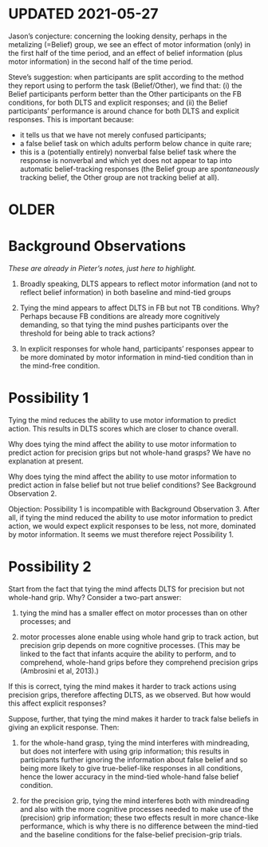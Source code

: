 # UPDATED 2021-05-27

Jason’s conjecture: concerning the looking density, perhaps in the metalizing (=Belief) group, we see an effect of motor information (only) in the first half of the time period, and an effect of belief information (plus motor information) in the second half of the time period.

Steve’s suggestion: when participants are split according to the method they report using to perform the task (Belief/Other), we find that: (i) the Belief participants perform better than the Other participants on the FB conditions, for both DLTS and explicit responses; and (ii) the Belief participants’ performance is around chance  for both DLTS and explicit responses.  This is important because:

* it tells us that we have not merely confused participants;
* a false belief task on which adults perform below chance in quite rare;
* this is a (potentially entirely) nonverbal false belief task where the response is nonverbal and which yet does not appear to tap into automatic belief-tracking responses (the Belief group are *spontaneously* tracking belief, the Other group are not tracking belief at all).



# OLDER

# Background Observations

*These are already in Pieter’s notes, just here to highlight.*

1. Broadly speaking, DLTS appears to reflect motor information (and not to reflect belief information) in both baseline and mind-tied groups

2. Tying the mind appears to affect DLTS in FB but not TB conditions.
Why?  Perhaps because FB conditions are already more cognitively demanding, so that
tying the mind pushes participants over the threshold for being able to track 
actions?

3. In explicit responses for whole hand, participants’ responses appear to be more dominated by motor information in mind-tied condition than in the mind-free condition.


# Possibility 1 

Tying the mind reduces the ability to use motor information to predict action.
This results in DLTS scores which are closer to chance overall.  

Why does tying the mind affect the ability to use motor information to predict action for precision grips but not whole-hand grasps? We have no explanation at present.

Why does tying the mind affect the ability to use motor information to predict action in false belief but not true belief conditions?  See Background Observation 2.

Objection: Possibility 1 is incompatible with Background Observation 3.  After all, if tying the mind reduced the ability to use motor information to predict action, we would expect explicit responses to be less, not more, dominated by motor information.  It seems we must therefore reject Possibility 1.


# Possibility 2

Start from the fact that tying the mind affects DLTS for precision but not whole-hand grip. Why? Consider a two-part answer: 

1. tying the mind has a smaller effect on motor processes than on other processes; and

2. motor processes alone enable using whole hand grip to track action, but precision grip depends on more cognitive processes.  (This may be linked to the fact that infants acquire the ability to perform, and to comprehend, whole-hand grips before they comprehend precision grips (Ambrosini et al, 2013).)

If this is correct, tying the mind makes it harder to track actions using precision grips, therefore affecting DLTS, as we observed.  But how would this affect explicit responses?

Suppose, further, that tying the mind makes it harder to track false beliefs in giving an explicit response. Then:

1. for the whole-hand grasp, tying the mind interferes with mindreading, but does not interfere with using grip information; this results in participants further ignoring the information about false belief and so being more likely to give true-belief-like responses in all conditions, hence the lower accuracy in the mind-tied whole-hand false belief condition.

2. for the precision grip, tying the mind interferes both with mindreading and also with the more cognitive processes needed to make use of the (precision) grip information; these two effects result in more chance-like performance, which is why there is no difference between the mind-tied and the baseline conditions for the false-belief precision-grip trials.